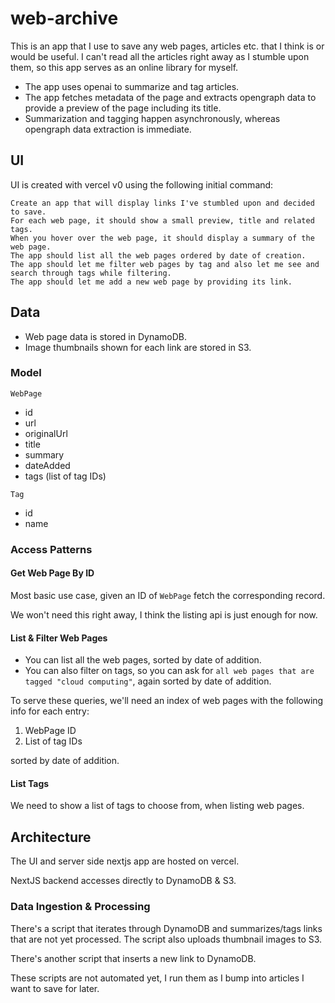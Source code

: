 # web-archive

This is an app that I use to save any web pages, articles etc. that I think is or would be useful.
I can't read all the articles right away as I stumble upon them, so this app serves as an online library for myself.

* The app uses openai to summarize and tag articles.
* The app fetches metadata of the page and extracts opengraph data to provide a preview of the page including its title.
* Summarization and tagging happen asynchronously, whereas opengraph data extraction is immediate.

## UI

UI is created with vercel v0 using the following initial command:

```
Create an app that will display links I've stumbled upon and decided to save.
For each web page, it should show a small preview, title and related tags.
When you hover over the web page, it should display a summary of the web page.
The app should list all the web pages ordered by date of creation.
The app should let me filter web pages by tag and also let me see and search through tags while filtering.
The app should let me add a new web page by providing its link.
```

## Data

* Web page data is stored in DynamoDB.
* Image thumbnails shown for each link are stored in S3.

### Model

`WebPage`
  - id
  - url
  - originalUrl
  - title
  - summary
  - dateAdded
  - tags (list of tag IDs)

`Tag`
  - id
  - name

### Access Patterns

#### Get Web Page By ID

Most basic use case, given an ID of `WebPage` fetch the corresponding record.

We won't need this right away, I think the listing api is just enough for now.

#### List & Filter Web Pages

* You can list all the web pages, sorted by date of addition.
* You can also filter on tags, so you can ask for `all web pages that are tagged "cloud computing"`, again sorted by date of addition.

To serve these queries, we'll need an index of web pages with the following info for each entry:

1. WebPage ID
2. List of tag IDs

sorted by date of addition.

#### List Tags

We need to show a list of tags to choose from, when listing web pages.

## Architecture

The UI and server side nextjs app are hosted on vercel.

NextJS backend accesses directly to DynamoDB & S3.

### Data Ingestion & Processing

There's a script that iterates through DynamoDB and summarizes/tags links that are not yet processed.
The script also uploads thumbnail images to S3.

There's another script that inserts a new link to DynamoDB.

These scripts are not automated yet, I run them as I bump into articles I want to save for later.
